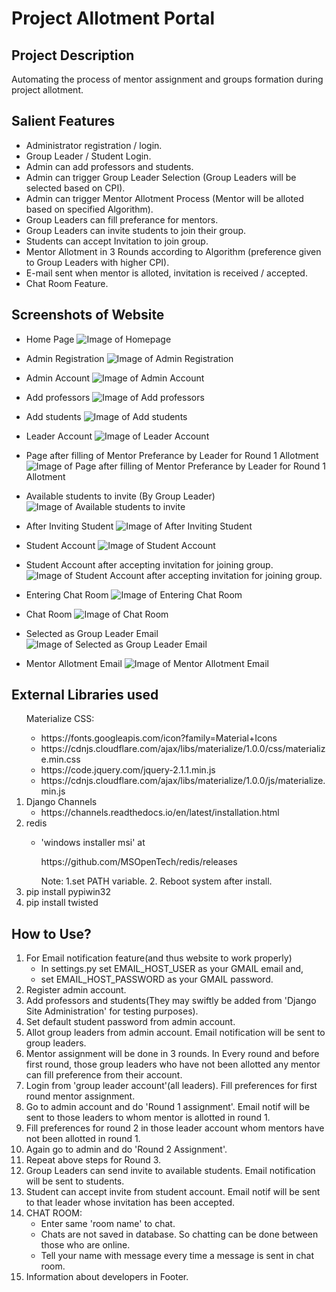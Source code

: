 # Project Allotment Portal

## Project Description
Automating the process of mentor assignment and groups formation during project allotment.

## Salient Features
* Administrator registration / login.
* Group Leader / Student Login.
* Admin can add professors and students.
* Admin can trigger Group Leader Selection (Group Leaders will be selected based on CPI).
* Admin can trigger Mentor Allotment Process (Mentor will be alloted based on specified Algorithm).
* Group Leaders can fill preferance for mentors.
* Group Leaders can invite students to join their group.
* Students can accept Invitation to join group.
* Mentor Allotment in 3 Rounds according to Algorithm (preference given to Group Leaders with higher CPI).
* E-mail sent when mentor is alloted, invitation is received / accepted.
* Chat Room Feature.

## Screenshots of Website

* Home Page
![Image of Homepage](https://drive.google.com/uc?export=view&id=1UMyBBABnnXFTSuMWQVD-v85IlknSh6xH)

* Admin Registration
![Image of Admin Registration](https://drive.google.com/uc?export=view&id=1M9Qc_i5ZzYwLUYnAtHnFR-pOll7l3Ew9)

* Admin Account
![Image of Admin Account](https://drive.google.com/uc?export=view&id=1UXq7-YeCZ4IagKmJeXhZiv5MycgG068r)

* Add professors
![Image of Add professors](https://drive.google.com/uc?export=view&id=1AORyOqX5jlOfhD3i7TRgAGqSGXNcvTPm)

* Add students
![Image of Add students](https://drive.google.com/uc?export=view&id=1ifVgzJ9wj3FGr7rb4g6FoAr_Cv6u_kpv)

* Leader Account
![Image of Leader Account](https://drive.google.com/uc?export=view&id=1ho8NA6G7w1yZCYFQ3qaQXI-rVp6oAbxm)

* Page after filling of Mentor Preferance by Leader for Round 1 Allotment
![Image of Page after filling of Mentor Preferance by Leader for Round 1 Allotment](https://drive.google.com/uc?export=view&id=1iQpQtv_54OMHlSH7S0sA414HXz_Kt2RI)

* Available students to invite (By Group Leader)
![Image of Available students to invite](https://drive.google.com/uc?export=view&id=1TamyIqwimnVal-khS0K1axMV-r2xj1BK)

* After Inviting Student
![Image of After Inviting Student](https://drive.google.com/uc?export=view&id=12WCN6qhV5bhy49N4qDWjysshK-UvbEWA)

* Student Account
![Image of Student Account](https://drive.google.com/uc?export=view&id=1D2lBpkeO35rmuU3FjniUQ8pePjs1MHfE)

* Student Account after accepting invitation for joining group.
![Image of Student Account after accepting invitation for joining group.](https://drive.google.com/uc?export=view&id=1vfMh8Fd6hfc909QwL6bpCsdsUGlMChkJ)

* Entering Chat Room
![Image of Entering Chat Room](https://drive.google.com/uc?export=view&id=1XhHPrZo1iTx8cAd_Rwg38tjO5yyOFxWK)

* Chat Room
![Image of Chat Room](https://drive.google.com/uc?export=view&id=1VCK-gOGp6K78RCBXxBGk05aoVR_ODJa4)

* Selected as Group Leader Email
![Image of Selected as Group Leader Email](https://drive.google.com/uc?export=view&id=112dbzHAtZw-RgXLv6woy672jiMVHrJWh)

* Mentor Allotment Email
![Image of Mentor Allotment Email](https://drive.google.com/uc?export=view&id=1tECJ0IccnLowaR1qK1zgNH4zLU3foA8V)

## External Libraries used
<ol>
<l1>
    Materialize CSS:
    <ul>
        <li>https://fonts.googleapis.com/icon?family=Material+Icons </li>
        <li>https://cdnjs.cloudflare.com/ajax/libs/materialize/1.0.0/css/materialize.min.css </li>
        <li>https://code.jquery.com/jquery-2.1.1.min.js</li>
        <li>https://cdnjs.cloudflare.com/ajax/libs/materialize/1.0.0/js/materialize.min.js</li>
    </ul>
</li>
<li>
    Django Channels
    <ul>
        <li>https://channels.readthedocs.io/en/latest/installation.html</li>
    </ul>
</li>
<li>
    redis
    <ul>
        <li><p>'windows installer msi' at</p> <p> https://github.com/MSOpenTech/redis/releases</p>
	Note: 
	1.set PATH variable.
	2. Reboot system after install.</li>
    </ul>
</li>
<li>pip install pypiwin32</li>
<li>pip install twisted</li>
</ol>

## How to Use?
<ol>
<li>
    For Email notification feature(and thus website to work properly)
    <ul>
    <li>In settings.py set EMAIL_HOST_USER as your GMAIL email and,</li>
    <li>set EMAIL_HOST_PASSWORD as your GMAIL password.</li>
    </ul>
</li>
<li>
    Register admin account.
</li>
    
<li>
    Add professors and students(They may swiftly be added from 'Django Site Administration' for testing purposes).
</li>
    
<li>
    Set default student password from admin account.
</li>
<li>
    Allot group leaders from admin account. Email notification will be sent to group leaders.
</li>
<li>
    Mentor assignment will be done in 3 rounds. In Every round and before first round, those group leaders who have not been allotted any mentor can fill preference from their account.
</li>
<li>
    Login from 'group leader account'(all leaders). Fill preferences for first round mentor assignment.
</li>
<li>
    Go to admin account and do 'Round 1 assignment'. Email notif will be sent to those leaders to whom mentor is allotted in round 1.
</li>
<li>
    Fill preferences for round 2 in those leader account whom mentors have not been allotted in round 1.
</li>
<li>
    Again go to admin and do 'Round 2 Assignment'.
</li>
<li>
Repeat above steps for Round 3.
</li>
<li>
Group Leaders can send invite to available students. Email notification will be sent to students.
</li>
<li>
Student can accept invite from student account. Email notif will be sent to that leader whose invitation has been accepted.
</li>
<li>
CHAT ROOM:
<ul>
<li> Enter same 'room name' to chat.</li>
<li> Chats are not saved in database. So chatting can be done between those who are online.
<li>Tell your name with message every time a message is sent in chat room.
</ul>
</li>
<li>
    Information about developers in Footer.
</li>
</ol>
